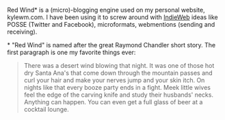 Red Wind* is a (micro)-blogging engine used on my personal website,
kylewm.com. I have been using it to screw around with
[IndieWeb](http://indiewebcamp.com) ideas like POSSE (Twitter and
Facebook), microformats, webmentions (sending and receiving).

\* "Red Wind" is named after the great Raymond Chandler short story. The first paragraph is one my favorite things ever:

> There was a desert wind blowing that night. It was one of those hot dry Santa Ana's that come down through the mountain passes and curl your hair and make your nerves jump and your skin itch. On nights like that every booze party ends in a fight. Meek little wives feel the edge of the carving knife and study their husbands' necks. Anything can happen. You can even get a full glass of beer at a cocktail lounge.
